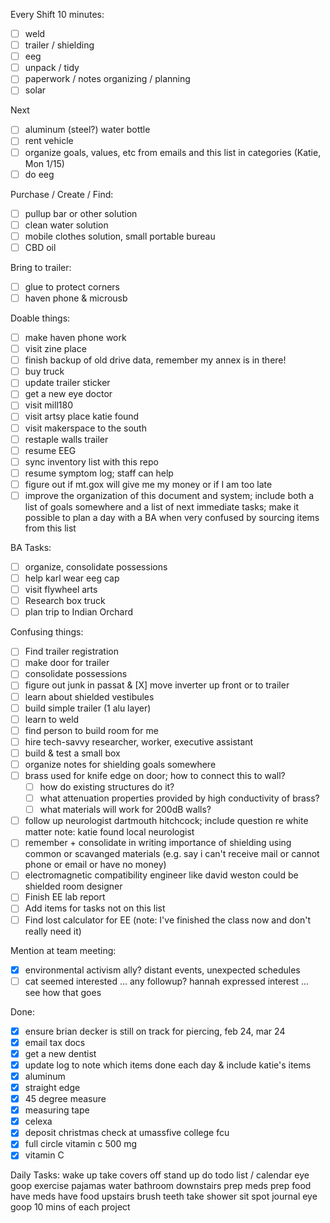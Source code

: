 Every Shift 10 minutes:
- [ ] weld
- [ ] trailer / shielding
- [ ] eeg
- [ ] unpack / tidy
- [ ] paperwork / notes organizing / planning
- [ ] solar

Next
- [ ] aluminum (steel?) water bottle
- [ ] rent vehicle
- [ ] organize goals, values, etc from emails and this list in categories (Katie, Mon 1/15)
- [ ] do eeg

Purchase / Create / Find:
- [ ] pullup bar or other solution
- [ ] clean water solution
- [ ] mobile clothes solution, small portable bureau
- [ ] CBD oil

Bring to trailer:
- [ ] glue to protect corners
- [ ] haven phone & microusb

Doable things:
- [ ] make haven phone work
- [ ] visit zine place
- [ ] finish backup of old drive data, remember my annex is in there!
- [ ] buy truck
- [ ] update trailer sticker
- [ ] get a new eye doctor
- [ ] visit mill180
- [ ] visit artsy place katie found
- [ ] visit makerspace to the south
- [ ] restaple walls trailer
- [ ] resume EEG
- [ ] sync inventory list with this repo
- [ ] resume symptom log; staff can help
- [ ] figure out if mt.gox will give me my money or if I am too late
- [ ] improve the organization of this document and system; include both a list of goals somewhere and a list of next immediate tasks; make it possible to plan a day with a BA when very confused by sourcing items from this list

BA Tasks:
- [ ] organize, consolidate possessions
- [ ] help karl wear eeg cap
- [ ] visit flywheel arts
- [ ] Research box truck
- [ ] plan trip to Indian Orchard

Confusing things:
- [ ] Find trailer registration
- [ ] make door for trailer
- [ ] consolidate possessions
- [ ] figure out junk in passat & [X] move inverter up front or to trailer
- [ ] learn about shielded vestibules
- [ ] build simple trailer (1 alu layer)
- [ ] learn to weld
- [ ] find person to build room for me
- [ ] hire tech-savvy researcher, worker, executive assistant
- [ ] build & test a small box
- [ ] organize notes for shielding goals somewhere
- [ ] brass used for knife edge on door; how to connect this to wall?
  - [ ] how do existing structures do it?
  - [ ] what attenuation properties provided by high conductivity of brass?
  - [ ] what materials will work for 200dB walls?
- [ ] follow up neurologist dartmouth hitchcock; include question re white matter
      note: katie found local neurologist
- [ ] remember + consolidate in writing importance of shielding using common or scavanged materials (e.g. say i can't receive mail or cannot phone or email or have no money)
- [ ] electromagnetic compatibility engineer like david weston could be shielded room designer
- [ ] Finish EE lab report
- [ ] Add items for tasks not on this list
- [ ] Find lost calculator for EE (note: I've finished the class now and don't really need it)

Mention at team meeting:
- [X] environmental activism ally?  distant events, unexpected schedules
- [ ] cat seemed interested ... any followup?  hannah expressed interest ... see how that goes

Done:
- [X] ensure brian decker is still on track for piercing, feb 24, mar 24
- [X] email tax docs
- [X] get a new dentist
- [X] update log to note which items done each day & include katie's items
- [X] aluminum
- [X] straight edge
- [X] 45 degree measure
- [X] measuring tape
- [X] celexa
- [X] deposit christmas check at umassfive college fcu
- [X] full circle vitamin c 500 mg
- [X] vitamin C

Daily Tasks:
wake up
take covers off
stand up 
do todo list / calendar
eye goop
exercise
pajamas
water
bathroom
downstairs
prep meds
prep food
have meds
have food
upstairs
brush teeth
take shower
sit spot
journal
eye goop
10 mins of each project
